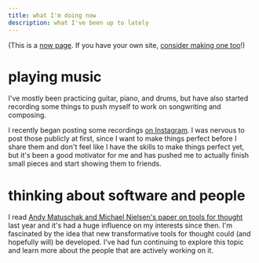 ```yaml
---
title: what I'm doing now
description: what I've been up to lately
---
```


(This is a [now page](https://nownownow.com/about). If you have your own
site, [consider making one too](https://nownownow.com/about)!)

# playing music

I've mostly been practicing guitar, piano, and drums, but have also started
recording some things to push myself to work on songwriting and composing.

I recently began posting some recordings
[on Instagram](https://instagram.com/jamesmakessounds).
I was nervous to post those publicly at first, since I want to make things
perfect before I share them and don't feel like I have the skills to make
things perfect yet, but it's been a good motivator for me and has pushed me to
actually finish small pieces and start showing them to friends.

# thinking about software and people

I read [Andy Matuschak and Michael Nielsen's paper on tools for thought](https://numinous.productions/ttft/)
last year and it's had a huge influence on my interests since then.
I'm fascinated by the idea that new transformative tools for thought could
(and hopefully will) be developed.
I've had fun continuing to explore this topic and learn more about the
people that are actively working on it.
